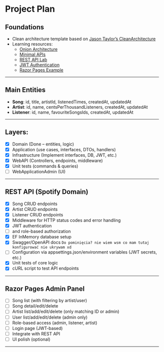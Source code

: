 # Project Plan

## Foundations
- Clean architecture template based on [Jason Taylor’s CleanArchitecture](https://github.com/jasontaylordev/CleanArchitecture)
- Learning resources:
  - [Onion Architecture](https://code-maze.com/onion-architecture-in-aspnetcore/)
  - [Minimal APIs](https://learn.microsoft.com/en-us/aspnet/core/fundamentals/minimal-apis?view=aspnetcore-9.0)
  - [REST API Lab](https://koglaza.gitbook.io/backend/lab-02/rest-api)
  - [JWT Authentication](https://koglaza.gitbook.io/backend/lab-04/jwt)
  - [Razor Pages Example](https://github.com/koglaza/pab-lab/tree/main/LAB05)

---

## Main Entities
- **Song**: id, title, artistId, listenedTimes, createdAt, updatedAt
- **Artist**: id, name, centsPerThousandListeners, createdAt, updatedAt
- **Listener**: id, name, favouriteSongsIds, createdAt, updatedAt

---

## Layers: 
- [x] Domain (Done – entities, logic)
- [x] Application (use cases, interfaces, DTOs, handlers)
- [x] Infrastructure (Implement interfaces, DB, JWT, etc.)
- [x] WebAPI (Controllers, endpoints, middleware)
- [x] Unit tests (commands & queries)
- [ ] WebApplicationAdmin (UI)

---

## REST API (Spotify Domain)
- [x] Song CRUD endpoints
- [x] Artist CRUD endpoints
- [x] Listener CRUD endpoints
- [x] Middleware for HTTP status codes and error handling
- [x] JWT authentication  
- [ ] and role-based authorization
- [x] EF InMemory database setup
- [x] Swagger/OpenAPI docs
`Do pominięcia? nie wiem wsm co mam tutaj konfigurować nie ukrywam xd`
- [ ] Configuration via appsettings.json/environment variables (JWT secrets, etc.)
- [x] Unit tests of core logic
- [x] cURL script to test API endpoints

---

## Razor Pages Admin Panel
- [ ] Song list (with filtering by artist/user)
- [ ] Song detail/edit/delete
- [ ] Artist list/add/edit/delete (only matching ID or admin)
- [ ] User list/add/edit/delete (admin only)
- [ ] Role-based access (admin, listener, artist)
- [ ] Login page (JWT-based)
- [ ] Integrate with REST API
- [ ] UI polish (optional)

---
